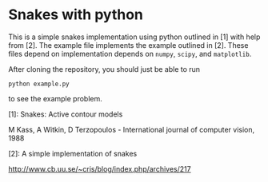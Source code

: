 # Snakes with python

This is a simple snakes implementation using python outlined in [1] with help from [2]. The example file implements the example outlined in [2]. These files depend on implementation depends on `numpy`, `scipy`, and `matplotlib`. 

After cloning the repository, you should just be able to run

    python example.py

to see the example problem.

[1]: Snakes: Active contour models

M Kass, A Witkin, D Terzopoulos - International journal of computer vision, 1988

[2]: A simple implementation of snakes

http://www.cb.uu.se/~cris/blog/index.php/archives/217
